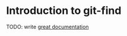 # Introduction to git-find

TODO: write [great documentation](http://jacobian.org/writing/what-to-write/)
